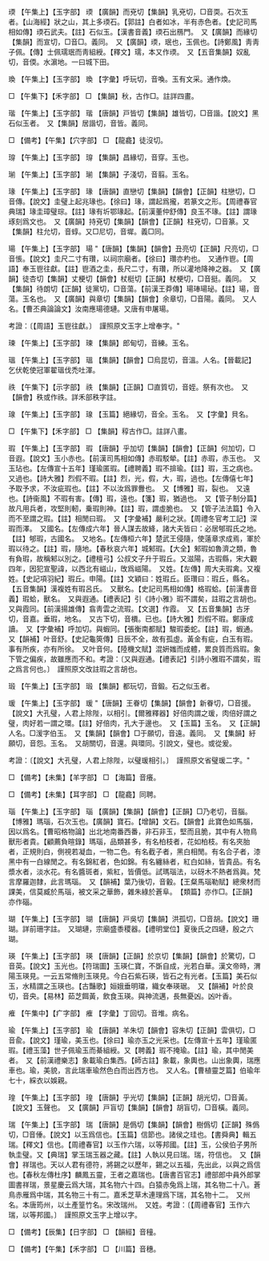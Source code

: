 <!-- { "loadSidebar": true } -->
瑌	【午集上】【玉字部】	瑌	【廣韻】而兗切【集韻】乳兗切，□音耎。石次玉者。【山海經】狀之山，其上多瑌石。【郭註】白者如冰，半有赤色者。【史記司馬相如傳】瑌石武夫。【註】石似玉。【漢書音義】瑌石出鴈門。　又【廣韻】而緣切【集韻】而宣切，□音□。義同。　又【廣韻】瑌，珉也，玉佩也。【詩鄭風】靑靑子佩。【傳】士佩瓀珉而靑組綬。【釋文】瓀，本又作瑌。　又【五音集韻】奴亂切，音偄。水濵地。一曰城下田。

瑍	【午集上】【玉字部】	瑍	【字彙】呼玩切，音喚。玉有文采。通作煥。

□	【午集下】【禾字部】	□	【集韻】秋，古作□。註詳四畫。

瑎	【午集上】【玉字部】	瑎	【唐韻】戸皆切【集韻】雄皆切，□音諧。【說文】黑石似玉者。　又【集韻】居諧切，音皆。義同。

□	【備考】【午集】【穴字部】	□	【龍龕】徒沒切。

瑏	【午集上】【玉字部】	瑏	【集韻】昌緣切，音穿。玉也。

瑐	【午集上】【玉字部】	瑐	【集韻】子淺切，音翦。玉名。

瑑	【午集上】【玉字部】	瑑	【唐韻】直戀切【集韻】【韻會】【正韻】柱戀切，□音傳。【說文】圭璧上起兆瑑也。【徐曰】瑑，謂起爲攏，若篆文之形。【周禮春官典瑞】瑑圭璋璧琮。【註】瑑有圻鄂瑑起。【前漢董仲舒傳】良玉不瑑。【註】謂瑑琢刻爲文也。　又【廣韻】持兗切【集韻】【韻會】【正韻】柱兗切，□音篆。又【集韻】柱允切，音蜳。又□尼切，音墀。義□同。

瑒	【午集上】【玉字部】	瑒	"【唐韻】【集韻】【韻會】丑亮切【正韻】尺亮切，□音悵。【說文】圭尺二寸有瓚，以祠宗廟者。【徐曰】瓚亦杓也。　又通作鬯。【周語】奉玉鬯往獻。【註】鬯酒之圭，長尺二寸，有瓚，所以灌地降神之器。　又【廣韻】徒杏切【集韻】丈梗切【韻會】杖梃切【正韻】杖梗切，□音挺。義同。　又【集韻】待朗切【正韻】徒黨切，□音蕩。【前漢王莽傳】瑒琫瑒珌。【註】瑒，音蕩。玉名也。　又【廣韻】與章切【集韻】【韻會】余章切，□音陽。義同。　又人名。【曹丕典論論文】汝南應瑒德璉。又唐有申屠瑒。

考證：〔【周語】玉鬯往獻。〕　謹照原文玉字上增奉字。"

瑓	【午集上】【玉字部】	瑓	【集韻】郎甸切，音練。玉名。

瑥	【午集上】【玉字部】	瑥	【集韻】【韻會】□烏昆切，音溫。人名。【晉載記】乞伏乾使冠軍翟瑥伐禿吐渾。

祑	【午集下】【示字部】	祑	【集韻】【正韻】□直質切，音姪。祭有次也。　又【韻會】秩或作祑。詳禾部秩字註。

瑔	【午集上】【玉字部】	瑔	【玉篇】絕緣切，音全。玉名。　又【字彙】貝名。

□	【午集下】【禾字部】	□	【集韻】稕古作□。註詳八畫。

瑕	【午集上】【玉字部】	瑕	【唐韻】乎加切【集韻】【韻會】【正韻】何加切，□音遐。【說文】玉小赤也。【前漢司馬相如傳】赤瑕駁犖。【註】赤瑕，赤玉也。　又玉玷也。【左傳宣十五年】瑾瑜匿瑕。【禮聘義】瑕不揜瑜。【註】瑕，玉之病也。　又過也。【詩大雅】烈假不瑕。【註】烈，光，假，大，瑕，過也。【左傳僖七年】予取予求，不汝疵瑕也。【註】不以汝爲罪釁也。　又【博雅】瑕，裂也。　又遠也。【詩衞風】不瑕有害。【傳】瑕，遠也。【箋】瑕，猶過也。　又【管子制分篇】故凡用兵者，攻堅則軔，乗瑕則神。【註】瑕，謂虛脆也。　又【管子法法篇】令入而不至謂之瑕。【註】相閒曰瑕。　又【字彙補】嚴利之狀。【周禮冬官考工記】深瑕而澤。　又國名。【左傳成六年】晉人謀去故絳，諸大夫皆曰：必居郇瑕氏之地。【註】郇瑕，古國名。　又地名。【左傳桓六年】楚武王侵隨，使薳章求成焉，軍於瑕以待之。【註】瑕，隨地。【春秋哀六年】城邾瑕。【大全】邾瑕如魯濟之類，魯有負瑕，故稱邾以別之。【禮檀弓】公叔文子升于瑕丘。又滋陽，古瑕縣，宋大觀四年，因犯宣聖諱，以西北有嵫山，攺爲嵫陽。　又姓。【左傳】周大夫瑕禽。又複姓。【史記項羽紀】瑕丘。申陽。【註】文穎曰：姓瑕丘。臣瓚曰：瑕丘，縣名。【五音集韻】漢複姓有瑕呂氏。　又獸名。【史記司馬相如傳】格瑕蛤。【前漢書音義】瑕蛤，獸名。　又與遐通。【禮表記】引《詩小雅》瑕不謂矣，註瑕之言胡也。　又與霞同。【前漢揚雄傳】翕靑雲之流瑕。【文選】作霞。　又【五音集韻】古牙切，音嘉。垂瑕，地名。　又古下切，音檟。已也。【詩大雅】烈假不瑕。鄭康成讀。　又【字彙補】呼加切。與蝦同。【張衡南都賦】駿瑕委蛇。【註】瑕，蝦通。　又【韻補】叶音舒。【史記龜筴傳】日辰不全，故有孤虛。黃金有疵，白玉有瑕。事有所疾，亦有所徐。　又叶音何。【陸機文賦】混姸媸而成體，累良質而爲瑕。象下管之偏疾，故雖應而不和。考證：〔又與遐通。【禮表記】引詩小雅瑕不謂矣，瑕之爲言何也。〕　謹照原文改註瑕之言胡也。 

瑖	【午集上】【玉字部】	瑖	【集韻】都玩切，音鍛。石之似玉者。

瑗	【午集上】【玉字部】	瑗	"【唐韻】王眷切【集韻】【韻會】新眷切，□音援。【說文】大孔璧，人君上除陛，以相引。【爾雅釋器】好倍肉謂之瑗，肉倍好謂之璧，肉好若一謂之環。【註】好倍肉，孔大于邊也。　又【玉篇】玉名。　又【正韻】人名。□湲字伯玉。　又【集韻】【韻會】□于願切，音遠。義同。　又【集韻】紆願切，音怨。玉名。　又胡關切，音還。與環同。引說文，璧也。或從爰。

考證：〔【說文】大孔璧，人君上除陛，以璧瑗相引。〕　謹照原文省璧瑗二字。"

□	【備考】【未集】【羊字部】	□	【海篇】音癢。

□	【備考】【未集】【耳字部】	□	【龍龕】同聘。

瑙	【午集上】【玉字部】	瑙	【廣韻】【集韻】【韻會】【正韻】□乃老切，音腦。【博雅】瑪瑙，石次玉也。【廣韻】寶石。【增韻】文石。【韻會】此寶色如馬腦，因以爲名。【曹昭格物論】出北地南番西番，非石非玉，堅而且脆，其中有人物鳥獸形者貴。【顧薦負暄錄】瑪瑙，品類甚多，有名柏枝者，花如柏枝。有名夾胎者，正規則白，側視若凝血，一物二色。有名截子者，黑白相閒。有名合子者，漆黑中有一白線閒之。有名錦紅者，色如錦。有名纏絲者，紅白如絲，皆貴品。有名漿水者，淡水花。有名醬斑者，紫紅，皆價低。試瑪瑙法，以砑木不熱者爲眞。梵言摩羅迦隸，此言瑪瑙。　又【韻補】葉乃後切，音轂。【王粲馬瑙勒賦】總衆材而課美，信莫臧於馬瑙，被文采之華飾，雜朱綠於蒼阜。　【類篇】亦作□。【正韻】亦作碯。

瑚	【午集上】【玉字部】	瑚	【唐韻】戸吳切【集韻】洪孤切，□音胡。【說文】珊瑚。詳前珊字註。　又瑚璉，宗廟盛黍稷器。【禮明堂位】夏後氏之四璉，殷之六瑚。

瑛	【午集上】【玉字部】	瑛	【唐韻】【正韻】於京切【集韻】【韻會】於驚切，□音英。【說文】玉光也。【符瑞圖】玉瑛仁寶，不斲自成，光若白華。漢文帝時，渭陽玉瑛見。一云五常脩則玉瑛見。今白石紫石瑛，皆石之有光者。【玉篇】美石似玉，水精謂之玉瑛也。【古豔歌】姮娥垂明璫，織女奉瑛琚。　又【韻補】叶於良切，音央。【易林】茹芝餌黃，飲食玉瑛。與神流邁，長無憂凶。凶叶香。

痽	【午集中】【疒字部】	痽	【字彙】丁回切。音堆。病名。

瑜	【午集上】【玉字部】	瑜	【唐韻】羊朱切【韻會】容朱切【正韻】雲俱切，□音兪。【說文】瑾瑜，美玉也。【徐曰】瑜亦玉之光采也。【左傳宣十五年】瑾瑜匿瑕。【禮玉藻】世子佩瑜玉而綦組綬。又【聘義】瑕不掩瑜。【註】瑜，其中閒美者。　又【前漢禮樂志】象載瑜白集西。【師古註】象載，象輿也。山出象輿，瑞應車也。瑜，美貌，言此瑞車瑜然色白而出西方也。　又人名。【曹植靈芝篇】伯瑜年七十，綵衣以娛親。

瑝	【午集上】【玉字部】	瑝	【唐韻】乎光切【集韻】【正韻】胡光切，□音黃。【說文】玉聲也。　又【廣韻】戸盲切【集韻】【韻會】胡盲切，□音橫。義同。

瑞	【午集上】【玉字部】	瑞	【唐韻】是僞切【集韻】【韻會】樹僞切【正韻】殊僞切，□音倕。【說文】以玉爲信也。【玉篇】信節也。諸侯之珪也。【書舜典】輯五瑞。【釋文】信也。【周禮春官】以玉作六瑞，以等邦國。【註】玉，公侯伯子男所執圭璧。又【典瑞】掌玉瑞玉器之藏。【註】人執以見曰瑞。瑞，符信也。　又【韻會】祥瑞也。天以人君有德符，將錫之以歷年，錫之以五福，先出此，以與之爲信也。【春秋左傳杜序】麟鳳五靈，王者之嘉瑞也。【唐書百官志】禮部郎中員外郎掌圖書祥瑞，景星慶云爲大瑞，其名物六十四。白猿赤兔爲上瑞，其名物二十八。蒼鳥赤雁爲中瑞，其名物三十有二。嘉禾芝草木連理爲下瑞，其名物十二。　又州名。本唐筠州，以土產篁竹名。宋改瑞州。　又姓。考證：〔【周禮春官】玉作六瑞，以等邦國。〕　謹照原文玉字上增以字。 

□	【備考】【辰集】【日字部】	□	【韻經】音穜。

□	【備考】【午集】【禾字部】	□	【川篇】音穗。

